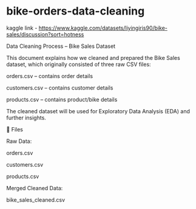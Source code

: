 # bike-orders-data-cleaning
kaggle link - https://www.kaggle.com/datasets/liyingiris90/bike-sales/discussion?sort=hotness

Data Cleaning Process – Bike Sales Dataset

This document explains how we cleaned and prepared the Bike Sales dataset, which originally consisted of three raw CSV files:

orders.csv – contains order details

customers.csv – contains customer details

products.csv – contains product/bike details

The cleaned dataset will be used for Exploratory Data Analysis (EDA) and further insights.

📂 Files

Raw Data:

orders.csv

customers.csv

products.csv

Merged Cleaned Data:

bike_sales_cleaned.csv
